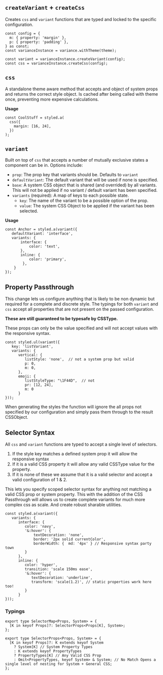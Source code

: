 ## `createVariant` + `createCss`

Creates `css` and `variant` functions that are typed and locked to the specific configuration.

```tsx
const config = {
  m: { property: 'margin' },
  p: { property: 'padding' },
} as const;
const varianceInstance = variance.withTheme(theme);

const variant = varianceInstance.createVariant(config);
const css = varianceInstance.createCss(config);
```

## `css`

A standalone theme aware method that accepts and object of system props and returns the correct style object. Is cached after being called with theme once, preventing more expensive calculations.

**Usage**

```tsx
const CoolStuff = styled.a(
  css({
    margin: [16, 24],
  })
);
```

## `variant`

Built on top of `css` that accepts a number of mutually exclusive states a component can be in. Options include:

- `prop`: The prop key that variants should be. Defaults to `variant`
- `defaultVariant`: The default variant that will be used if none is specified.
- `base`: A system CSS object that is shared (and overrided) by all variants. This will not be applied if no variant / default variant has been specified.
- `variants` (required): A map of keys to each possible state.
  - `key`: The name of the variant to be a possible option of the prop.
  - `value`: The system CSS Object to be applied if the variant has been selected.

**Usage**

```tsx
const Anchor = styled.a(variant({
   defaultVariant: 'interface',
   variants: {
       interface: {
           color: 'text',
       },
       inline: {
           color: 'primary',
        },
    }
});
```

## Property Passthrough

This change lets us configure anything that is likely to be non dynamic but required for a complete and discrete style. The typings for both `variant` and `css` accept all properties that are not present on the passed configuration.

**These are still guaranteed to be typesafe by CSSType.**

These props can only be the value specified and will not accept values with the responsive syntax.

```tsx
const styled.ul(variant({
   key: 'listVariant',
   variants: {
      vertical: {
         listStyle: 'none',  // not a system prop but valid
         p: 0,
         m: 0,
      },
      emoji: {
         listStyleType: "\1F44D",  // not
         pr: [12, 24],
         m: 0
      }
}));
```

When generating the styles the function will ignore the all props not specified by our configuration and simply pass them through to the result CSSObject.

## Selector Syntax

All `css` and `variant` functions are typed to accept a single level of selectors.

1. If the style key matches a defined system prop it will allow the responsive syntax
2. If it is a valid CSS property it will allow any valid CSSType value for the property.
3. If it is none of these we assume that it is a valid selector and accept a valid configuration of 1 & 2.

This lets you specify scoped selector syntax for anything not matching a valid CSS prop or system property. This with the addition of the CSS Passthrough will allows us to create complete variants for much more complex css as scale. And create robust sharable utilities.

```tsx
const styled.a(variant({
   variants: {
      interface: {
         color: 'navy',
         '&:hover': {
             textDecoration: 'none',
             border: '2px solid currentColor',
             borderWidth: {  md: '4px' } // Responsive syntax party town
         }
      },
      inline: {
         color: 'hyper',
         transition: 'scale 150ms ease',
         '&:hover': {
            textDecoration: 'underline',
            transform: 'scale(1.2)', // static properties work here too!
         }
      }
}));
```

### Typings

```tsx
export type SelectorMap<Props, System> = {
  [K in keyof Props]?: SelectorProps<Props[K], System>;
};

export type SelectorProps<Props, System> = {
  [K in keyof Props]?: K extends keyof System
    ? System[K] // System Property Types
    : K extends keyof PropertyTypes
    ? PropertyTypes[K] // Any Valid CSS Prop
    : Omit<PropertyTypes, keyof System> & System; // No Match Opens a single level of nesting for System + General CSS;
};
```
